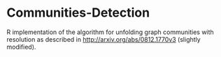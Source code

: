 Communities-Detection
=====================

R implementation of the algorithm for unfolding graph communities with resolution as described in http://arxiv.org/abs/0812.1770v3 (slightly modified).
